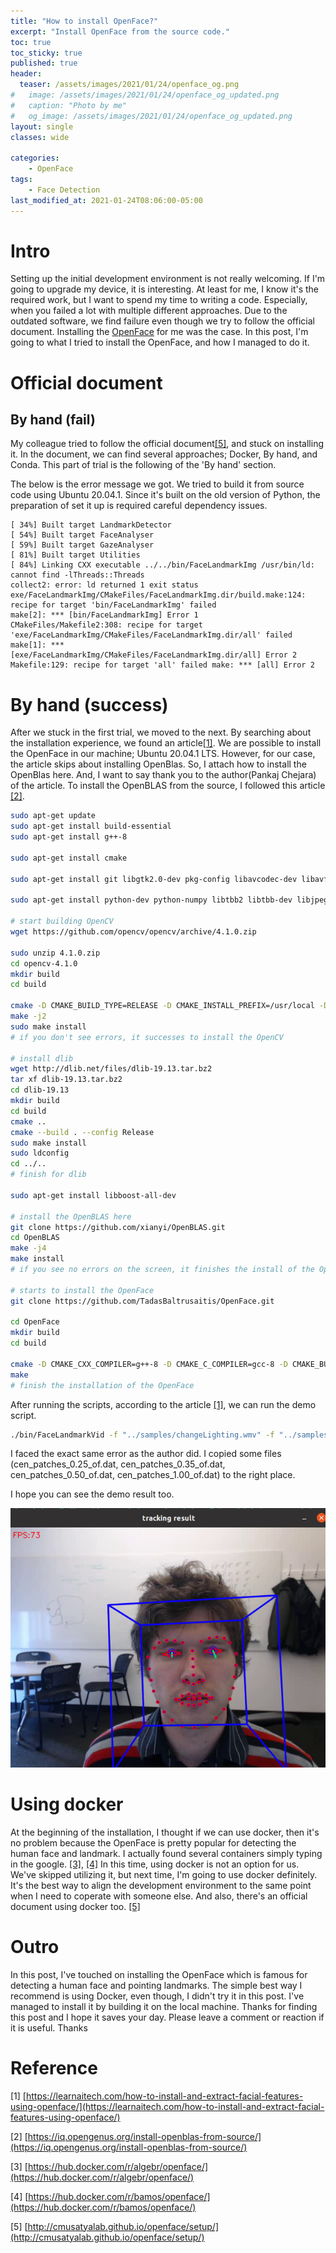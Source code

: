 ```yaml
---
title: "How to install OpenFace?"
excerpt: "Install OpenFace from the source code."
toc: true
toc_sticky: true
published: true
header:
  teaser: /assets/images/2021/01/24/openface_og.png
#   image: /assets/images/2021/01/24/openface_og_updated.png
#   caption: "Photo by me"
#   og_image: /assets/images/2021/01/24/openface_og_updated.png
layout: single
classes: wide

categories:
    - OpenFace
tags:
    - Face Detection
last_modified_at: 2021-01-24T08:06:00-05:00
---
```


# Intro 
Setting up the initial development environment is not really welcoming. If I'm going to upgrade my device, it is interesting. At least for me, I know it's the required work, but I want to spend my time to writing a code. Especially, when you failed a lot with multiple different approaches. Due to the outdated software, we find failure even though we try to follow the official document. Installing the [OpenFace](http://cmusatyalab.github.io/openface/) for me was the case. In this post, I'm going to what I tried to install the OpenFace, and how I managed to do it. 

# Official document
## By hand (fail)
My colleague tried to follow the official document[[5]](#fifth), and stuck on installing it. In the document, we can find several approaches; Docker, By hand, and Conda. This part of trial is the following of the 'By hand' section. 

The below is the error message we got. We tried to build it from source code using Ubuntu 20.04.1. Since it's built on the old version of Python, the preparation of set it up is required careful dependency issues.
```
[ 34%] Built target LandmarkDetector 
[ 54%] Built target FaceAnalyser 
[ 59%] Built target GazeAnalyser 
[ 81%] Built target Utilities 
[ 84%] Linking CXX executable ../../bin/FaceLandmarkImg /usr/bin/ld: cannot find -lThreads::Threads 
collect2: error: ld returned 1 exit status exe/FaceLandmarkImg/CMakeFiles/FaceLandmarkImg.dir/build.make:124: recipe for target 'bin/FaceLandmarkImg' failed 
make[2]: *** [bin/FaceLandmarkImg] Error 1 
CMakeFiles/Makefile2:308: recipe for target 'exe/FaceLandmarkImg/CMakeFiles/FaceLandmarkImg.dir/all' failed make[1]: ***
[exe/FaceLandmarkImg/CMakeFiles/FaceLandmarkImg.dir/all] Error 2 
Makefile:129: recipe for target 'all' failed make: *** [all] Error 2
```

# By hand (success)
After we stuck in the first trial, we moved to the next. By searching about the installation experience, we found an article[[1]](#first).  We are possible to install the OpenFace in our machine; Ubuntu 20.04.1 LTS. However, for our case, the article skips about installing OpenBlas. So, I attach how to install the OpenBlas here. And, I want to say thank you to the author(Pankaj Chejara) of the article. To install the OpenBLAS from the source, I followed this article [[2]](#second).
```sh
sudo apt-get update
sudo apt-get install build-essential
sudo apt-get install g++-8

sudo apt-get install cmake

sudo apt-get install git libgtk2.0-dev pkg-config libavcodec-dev libavformat-dev libswscale-dev

sudo apt-get install python-dev python-numpy libtbb2 libtbb-dev libjpeg-dev libpng-dev libtiff-dev libdc1394-22-dev

# start building OpenCV
wget https://github.com/opencv/opencv/archive/4.1.0.zip

sudo unzip 4.1.0.zip
cd opencv-4.1.0
mkdir build
cd build

cmake -D CMAKE_BUILD_TYPE=RELEASE -D CMAKE_INSTALL_PREFIX=/usr/local -D BUILD_TIFF=ON -D WITH_TBB=ON ..
make -j2
sudo make install
# if you don't see errors, it successes to install the OpenCV

# install dlib
wget http://dlib.net/files/dlib-19.13.tar.bz2
tar xf dlib-19.13.tar.bz2
cd dlib-19.13
mkdir build
cd build
cmake ..
cmake --build . --config Release
sudo make install
sudo ldconfig
cd ../..
# finish for dlib

sudo apt-get install libboost-all-dev

# install the OpenBLAS here 
git clone https://github.com/xianyi/OpenBLAS.git
cd OpenBLAS
make -j4
make install 
# if you see no errors on the screen, it finishes the install of the OpenBLAS

# starts to install the OpenFace
git clone https://github.com/TadasBaltrusaitis/OpenFace.git

cd OpenFace
mkdir build
cd build

cmake -D CMAKE_CXX_COMPILER=g++-8 -D CMAKE_C_COMPILER=gcc-8 -D CMAKE_BUILD_TYPE=RELEASE ..
make
# finish the installation of the OpenFace
```
After running the scripts, according to the article [[1]](#first), we can run the demo script. 
```sh
./bin/FaceLandmarkVid -f "../samples/changeLighting.wmv" -f "../samples/2015-10-15-15-14.avi"
```
I faced the exact same error as the author did. I copied some files (cen_patches_0.25_of.dat, cen_patches_0.35_of.dat, cen_patches_0.50_of.dat, cen_patches_1.00_of.dat) to the right place. 

I hope you can see the demo result too. 

![demo from the OpenFace](/assets/images/2021/01/24/openface.png)

# Using docker 
At the beginning of the installation, I thought if we can use docker, then it's no problem because the OpenFace is pretty popular for detecting the human face and landmark. I actually found several containers simply typing in the google. [[3]](#third), [[4]](#four) In this time, using docker is not an option for us. We've skipped utilizing it, but next time, I'm going to use docker definitely. It's the best way to align the development environment to the same point when I need to coperate with someone else. And also, there's an official document using docker too. [[5]](#fifth)

# Outro 
In this post, I've touched on installing the OpenFace which is famous for detecting a human face and pointing landmarks. The simple best way I recommend is using Docker, even though, I didn't try it in this post. I've managed to install it by building it on the local machine. Thanks for finding this post and I hope it saves your day. Please leave a comment or reaction if it is useful. Thanks 

# Reference 
<a name="first">[1]</a> [https://learnaitech.com/how-to-install-and-extract-facial-features-using-openface/](https://learnaitech.com/how-to-install-and-extract-facial-features-using-openface/)

<a name="second">[2]</a> [https://iq.opengenus.org/install-openblas-from-source/](https://iq.opengenus.org/install-openblas-from-source/)

<a name="third">[3]</a> [https://hub.docker.com/r/algebr/openface/](https://hub.docker.com/r/algebr/openface/)

<a name="four">[4]</a> [https://hub.docker.com/r/bamos/openface/](https://hub.docker.com/r/bamos/openface/)

<a name="fifth">[5]</a> [http://cmusatyalab.github.io/openface/setup/](http://cmusatyalab.github.io/openface/setup/)